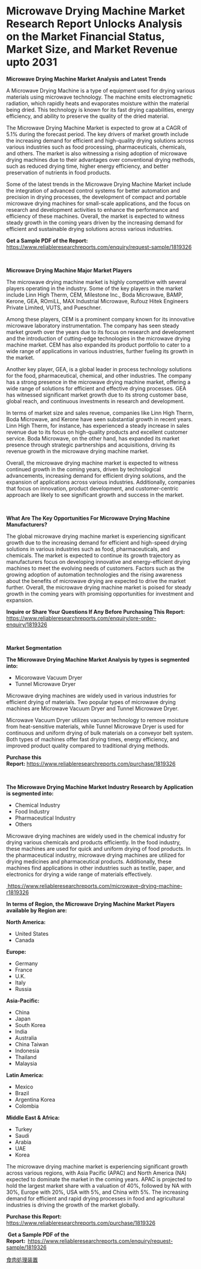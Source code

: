 <p><h1>Microwave Drying Machine Market Research Report Unlocks Analysis on the Market Financial Status, Market Size, and Market Revenue upto 2031</h1></p><p><strong>Microwave Drying Machine Market Analysis and Latest Trends</strong></p>
<p><p>A Microwave Drying Machine is a type of equipment used for drying various materials using microwave technology. The machine emits electromagnetic radiation, which rapidly heats and evaporates moisture within the material being dried. This technology is known for its fast drying capabilities, energy efficiency, and ability to preserve the quality of the dried material.</p><p>The Microwave Drying Machine Market is expected to grow at a CAGR of 5.1% during the forecast period. The key drivers of market growth include the increasing demand for efficient and high-quality drying solutions across various industries such as food processing, pharmaceuticals, chemicals, and others. The market is also witnessing a rising adoption of microwave drying machines due to their advantages over conventional drying methods, such as reduced drying time, higher energy efficiency, and better preservation of nutrients in food products.</p><p>Some of the latest trends in the Microwave Drying Machine Market include the integration of advanced control systems for better automation and precision in drying processes, the development of compact and portable microwave drying machines for small-scale applications, and the focus on research and development activities to enhance the performance and efficiency of these machines. Overall, the market is expected to witness steady growth in the coming years driven by the increasing demand for efficient and sustainable drying solutions across various industries.</p></p>
<p><strong>Get a Sample PDF of the Report:&nbsp;</strong> <a href="https://www.reliableresearchreports.com/enquiry/request-sample/1819326">https://www.reliableresearchreports.com/enquiry/request-sample/1819326</a></p>
<p>&nbsp;</p>
<p><strong>Microwave Drying Machine Major Market Players</strong></p>
<p><p>The microwave drying machine market is highly competitive with several players operating in the industry. Some of the key players in the market include Linn High Therm, CEM, Milestone Inc., Boda Microwave, BAMP, Kerone, GEA, ROmiLL, MAX Industrial Microwave, Rufouz Hitek Engineers Private Limited, VUTS, and Pueschner.</p><p>Among these players, CEM is a prominent company known for its innovative microwave laboratory instrumentation. The company has seen steady market growth over the years due to its focus on research and development and the introduction of cutting-edge technologies in the microwave drying machine market. CEM has also expanded its product portfolio to cater to a wide range of applications in various industries, further fueling its growth in the market.</p><p>Another key player, GEA, is a global leader in process technology solutions for the food, pharmaceutical, chemical, and other industries. The company has a strong presence in the microwave drying machine market, offering a wide range of solutions for efficient and effective drying processes. GEA has witnessed significant market growth due to its strong customer base, global reach, and continuous investments in research and development.</p><p>In terms of market size and sales revenue, companies like Linn High Therm, Boda Microwave, and Kerone have seen substantial growth in recent years. Linn High Therm, for instance, has experienced a steady increase in sales revenue due to its focus on high-quality products and excellent customer service. Boda Microwave, on the other hand, has expanded its market presence through strategic partnerships and acquisitions, driving its revenue growth in the microwave drying machine market.</p><p>Overall, the microwave drying machine market is expected to witness continued growth in the coming years, driven by technological advancements, increasing demand for efficient drying solutions, and the expansion of applications across various industries. Additionally, companies that focus on innovation, product development, and customer-centric approach are likely to see significant growth and success in the market.</p></p>
<p>&nbsp;</p>
<p><strong>What Are The Key Opportunities For Microwave Drying Machine Manufacturers?</strong></p>
<p><p>The global microwave drying machine market is experiencing significant growth due to the increasing demand for efficient and high-speed drying solutions in various industries such as food, pharmaceuticals, and chemicals. The market is expected to continue its growth trajectory as manufacturers focus on developing innovative and energy-efficient drying machines to meet the evolving needs of customers. Factors such as the growing adoption of automation technologies and the rising awareness about the benefits of microwave drying are expected to drive the market further. Overall, the microwave drying machine market is poised for steady growth in the coming years with promising opportunities for investment and expansion.</p></p>
<p><strong>Inquire or Share Your Questions If Any Before Purchasing This Report:</strong> <a href="https://www.reliableresearchreports.com/enquiry/pre-order-enquiry/1819326">https://www.reliableresearchreports.com/enquiry/pre-order-enquiry/1819326</a></p>
<p>&nbsp;</p>
<p><strong>Market Segmentation</strong></p>
<p><strong>The Microwave Drying Machine Market Analysis by types is segmented into:</strong></p>
<p><ul><li>Micorowave Vacuum Dryer</li><li>Tunnel Microwave Dryer</li></ul></p>
<p><p>Microwave drying machines are widely used in various industries for efficient drying of materials. Two popular types of microwave drying machines are Microwave Vacuum Dryer and Tunnel Microwave Dryer. </p><p>Microwave Vacuum Dryer utilizes vacuum technology to remove moisture from heat-sensitive materials, while Tunnel Microwave Dryer is used for continuous and uniform drying of bulk materials on a conveyor belt system. Both types of machines offer fast drying times, energy efficiency, and improved product quality compared to traditional drying methods.</p></p>
<p><strong>Purchase this Report:&nbsp;</strong><a href="https://www.reliableresearchreports.com/purchase/1819326">https://www.reliableresearchreports.com/purchase/1819326</a></p>
<p>&nbsp;</p>
<p><strong>The Microwave Drying Machine Market Industry Research by Application is segmented into:</strong></p>
<p><ul><li>Chemical Industry</li><li>Food Industry</li><li>Pharmaceutical Industry</li><li>Others</li></ul></p>
<p><p>Microwave drying machines are widely used in the chemical industry for drying various chemicals and products efficiently. In the food industry, these machines are used for quick and uniform drying of food products. In the pharmaceutical industry, microwave drying machines are utilized for drying medicines and pharmaceutical products. Additionally, these machines find applications in other industries such as textile, paper, and electronics for drying a wide range of materials effectively.</p></p>
<p><a href="https://www.reliableresearchreports.com/microwave-drying-machine-r1819326">&nbsp;https://www.reliableresearchreports.com/microwave-drying-machine-r1819326</a></p>
<p><strong>In terms of Region, the Microwave Drying Machine Market Players available by Region are:</strong></p>
<p>
    <p> <strong> North America: </strong>
        <ul>
            <li>United States</li>
            <li>Canada</li>
        </ul>
        </p> 
    <p> <strong> Europe: </strong>
        <ul>
            <li>Germany</li>
            <li>France</li>
            <li>U.K.</li>
            <li>Italy</li>
            <li>Russia</li>
        </ul>
        </p> 
    <p> <strong> Asia-Pacific: </strong>
        <ul>
            <li>China</li>
            <li>Japan</li>
            <li>South Korea</li>
            <li>India</li>
            <li>Australia</li>
            <li>China Taiwan</li>
            <li>Indonesia</li>
            <li>Thailand</li>
            <li>Malaysia</li>
        </ul>
        </p> 
    <p> <strong> Latin America: </strong>
        <ul>
            <li>Mexico</li>
            <li>Brazil</li>
            <li>Argentina Korea</li>
            <li>Colombia</li>
        </ul>
        </p> 
    <p> <strong> Middle East & Africa: </strong>
        <ul>
            <li>Turkey</li>
            <li>Saudi</li>
            <li>Arabia</li>
            <li>UAE</li>
            <li>Korea</li>
        </ul>
    </p>
    </p>
<p><p>The microwave drying machine market is experiencing significant growth across various regions, with Asia Pacific (APAC) and North America (NA) expected to dominate the market in the coming years. APAC is projected to hold the largest market share with a valuation of 40%, followed by NA with 30%, Europe with 20%, USA with 5%, and China with 5%. The increasing demand for efficient and rapid drying processes in food and agricultural industries is driving the growth of the market globally.</p></p>
<p><strong>Purchase this Report: </strong><a href="https://www.reliableresearchreports.com/purchase/1819326">https://www.reliableresearchreports.com/purchase/1819326</a></p>
<p>&nbsp;<strong>Get a Sample PDF of the Report:&nbsp;&nbsp;</strong><a href="https://www.reliableresearchreports.com/enquiry/request-sample/1819326">https://www.reliableresearchreports.com/enquiry/request-sample/1819326</a></p>
<p><strong></strong></p>
<p><p><a href="https://github.com/mohamedbakry57/Market-Research-Report-List-3/blob/main/538583930485.md">食肉処理装置</a></p></p>